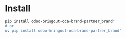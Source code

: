 # Install

```bash
pip install odoo-bringout-oca-brand-partner_brand"
# or
uv pip install odoo-bringout-oca-brand-partner_brand"
```
